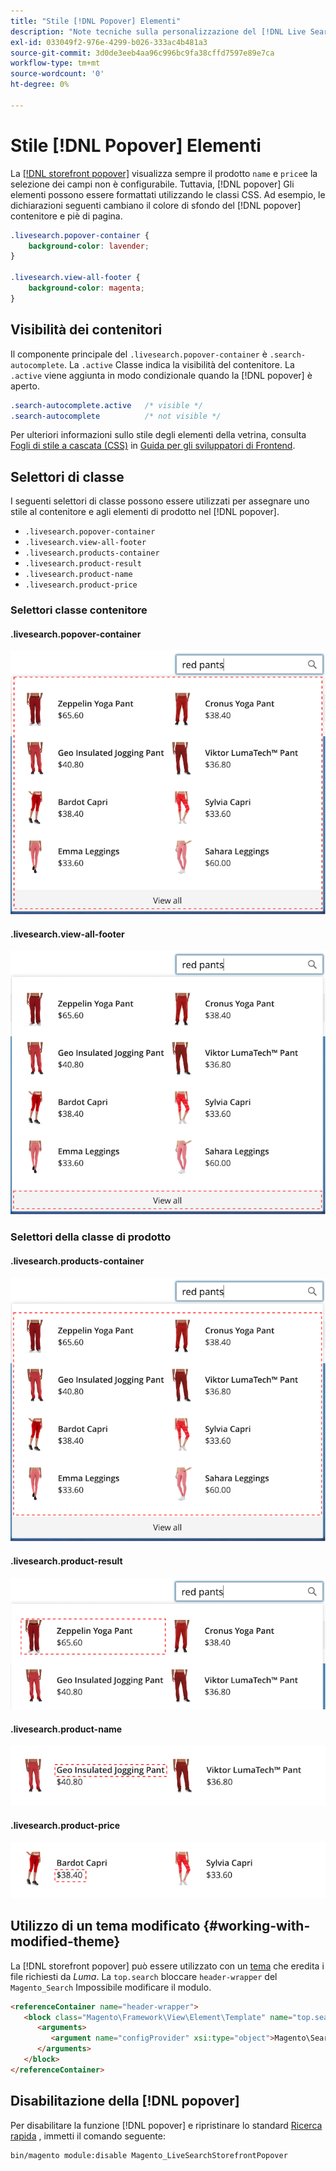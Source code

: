 ```yaml
---
title: "Stile [!DNL Popover] Elementi"
description: "Note tecniche sulla personalizzazione del [!DNL Live Search storefront popover]"
exl-id: 033049f2-976e-4299-b026-333ac4b481a3
source-git-commit: 3d0de3eeb4aa96c996bc9fa38cffd7597e89e7ca
workflow-type: tm+mt
source-wordcount: '0'
ht-degree: 0%

---
```


# Stile [!DNL Popover] Elementi

La [[!DNL storefront popover]](storefront-popover.md) visualizza sempre il prodotto `name` e `price`e la selezione dei campi non è configurabile. Tuttavia, [!DNL popover] Gli elementi possono essere formattati utilizzando le classi CSS. Ad esempio, le dichiarazioni seguenti cambiano il colore di sfondo del [!DNL popover] contenitore e piè di pagina.

```css
.livesearch.popover-container {
    background-color: lavender;
}

.livesearch.view-all-footer {
    background-color: magenta;
}
```

## Visibilità dei contenitori

Il componente principale del `.livesearch.popover-container` è `.search-autocomplete`.  La `.active` Classe indica la visibilità del contenitore. La `.active` viene aggiunta in modo condizionale quando la [!DNL popover] è aperto.

```css
.search-autocomplete.active   /* visible */
.search-autocomplete          /* not visible */
```

Per ulteriori informazioni sullo stile degli elementi della vetrina, consulta [Fogli di stile a cascata (CSS)](https://developer.adobe.com/commerce/frontend-core/guide/css/) in [Guida per gli sviluppatori di Frontend](https://developer.adobe.com/commerce/frontend-core/guide/).

## Selettori di classe

I seguenti selettori di classe possono essere utilizzati per assegnare uno stile al contenitore e agli elementi di prodotto nel [!DNL popover].

* `.livesearch.popover-container`
* `.livesearch.view-all-footer`
* `.livesearch.products-container`
* `.livesearch.product-result`
* `.livesearch.product-name`
* `.livesearch.product-price`

### Selettori classe contenitore

#### .livesearch.popover-container

![[!DNL Popover] container](assets/livesearch-popover-container.png)

#### .livesearch.view-all-footer

![Visualizza tutto il piè di pagina](assets/livesearch-view-all-footer.png)

### Selettori della classe di prodotto

#### .livesearch.products-container

![Contenitore di prodotti](assets/livesearch-product-container.png)

#### .livesearch.product-result

![Risultato del prodotto](assets/livesearch-product-result.png)

#### .livesearch.product-name

![Nome del prodotto](assets/livesearch-product-name.png)

#### .livesearch.product-price

![Prezzo del prodotto](assets/livesearch-product-price.png)

## Utilizzo di un tema modificato {#working-with-modified-theme}

La [!DNL storefront popover] può essere utilizzato con un [tema](https://developer.adobe.com/commerce/frontend-core/guide/themes/) che eredita i file richiesti da *Luma*. La `top.search` bloccare `header-wrapper` del `Magento_Search` Impossibile modificare il modulo.

```html
<referenceContainer name="header-wrapper">
   <block class="Magento\Framework\View\Element\Template" name="top.search" as="topSearch" template="Magento_Search::form.mini.phtml">
      <arguments>
         <argument name="configProvider" xsi:type="object">Magento\Search\ViewModel\ConfigProvider</argument>
      </arguments>
   </block>
</referenceContainer>
```

## Disabilitazione della [!DNL popover]

Per disabilitare la funzione [!DNL popover] e ripristinare lo standard [Ricerca rapida](https://experienceleague.adobe.com/docs/commerce-admin/catalog/catalog/search/search.html#quick-search) , immetti il comando seguente:

```bash
bin/magento module:disable Magento_LiveSearchStorefrontPopover
```
